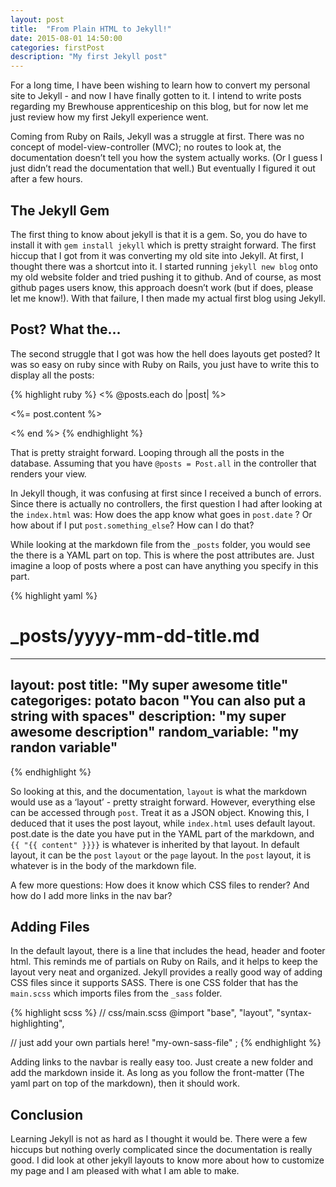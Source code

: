 ```yaml
---
layout: post
title:  "From Plain HTML to Jekyll!"
date: 2015-08-01 14:50:00
categories: firstPost
description: "My first Jekyll post"
---
```


For a long time, I have been wishing to learn how to convert my personal site to Jekyll - and now I have finally gotten to it. I intend to write posts regarding my Brewhouse apprenticeship on this blog, but for now let me just review how my first Jekyll experience went.

Coming from Ruby on Rails, Jekyll was a struggle at first. There was no concept of model-view-controller (MVC); no routes to look at, the documentation doesn’t tell you how the system actually works. (Or I guess I just didn’t read the documentation that well.) But eventually I figured it out after a few hours.

<!-- break -->

## The Jekyll Gem ##

The first thing to know about jekyll is that it is a gem. So, you do have to install it with `gem install jekyll` which is pretty straight forward. The first hiccup that I got from it was converting my old site into Jekyll. At first, I thought there was a shortcut into it. I started running `jekyll new blog` onto my old website folder and tried pushing it to github. And of course, as most github pages users know, this approach doesn’t work (but if does, please let me know!). With that failure, I then made my actual first blog using Jekyll.

## Post? What the... ##
The second struggle that I got was how the hell does layouts get posted? It was so easy on ruby since with Ruby on Rails, you just have to write this to display all the posts:

{% highlight ruby %}
<% @posts.each do |post| %>
  <p><%= post.content %></p>
<% end %>
{% endhighlight %}

That is pretty straight forward. Looping through all the posts in the database. Assuming that you have `@posts = Post.all` in the controller that renders your view.

In Jekyll though, it was confusing at first since I received a bunch of errors. Since there is actually no controllers, the first question I had after looking at the `index.html` was: How does the app know what goes in `post.date` ? Or how about if I put `post.something_else`? How can I do that?

While looking at the markdown file from the `_posts` folder, you would see the there is a YAML part on top. This is where the post attributes are. Just imagine a loop of posts where a post can have anything you specify in this part.

{% highlight yaml %}
# _posts/yyyy-mm-dd-title.md
---
layout: post
title: "My super awesome title"
categoriges: potato bacon "You can also put a string with spaces"
description: "my super awesome description"
random_variable: "my randon variable"
---
{% endhighlight %}

So looking at this, and the documentation, `layout` is what the markdown would use as a ‘layout’ - pretty straight forward. However, everything else can be accessed through `post`. Treat it as a JSON object. Knowing this, I deduced that it uses the post layout, while `index.html` uses default layout. post.date is the date you have put in the YAML part of the markdown, and `{{ "{{ content" }}}}` is whatever is inherited by that layout. In default layout, it can be the `post` `layout` or the `page` layout. In the `post` layout, it is whatever is in the body of the markdown file.

A few more questions: How does it know which CSS files to render? And how do I add more links in the nav bar?

## Adding Files ##

In the default layout, there is a line that includes the head, header and footer html. This reminds me of partials on Ruby on Rails, and it helps to keep the layout very neat and organized. Jekyll provides a really good way of adding CSS files since it supports SASS. There is one CSS folder that has the `main.scss` which imports files from the `_sass` folder.

{% highlight scss %}
// css/main.scss
@import
  "base",
  "layout",
  "syntax-highlighting",

// just add your own partials here!
  "my-own-sass-file"
;
{% endhighlight %}

Adding links to the navbar is really easy too. Just create a new folder and add the markdown inside it. As long as you follow the front-matter (The yaml part on top of the markdown), then it should work.

## Conclusion ##

Learning Jekyll is not as hard as I thought it would be. There were a few hiccups but nothing overly complicated since the documentation is really good. I did look at other jekyll layouts to know more about how to customize my page and I am pleased with what I am able to make.
